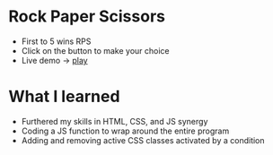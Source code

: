 # Rock Paper Scissors
- First to 5 wins RPS
- Click on the button to make your choice
- Live demo -> [play](https://roymero.github.io/Rock-Paper-Scissors/)
# What I learned
- Furthered my skills in HTML, CSS, and JS synergy
- Coding a JS function to wrap around the entire program
- Adding and removing active CSS classes activated by a condition
